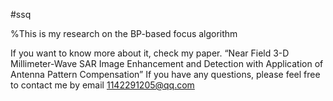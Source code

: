 #ssq

%This is my research on the BP-based focus algorithm 

 

If you want to know more about it, check my paper.
“Near Field 3-D Millimeter-Wave SAR Image Enhancement and Detection with Application of Antenna Pattern Compensation”
If you have any questions, please feel free to contact me by email   1142291205@qq.com
